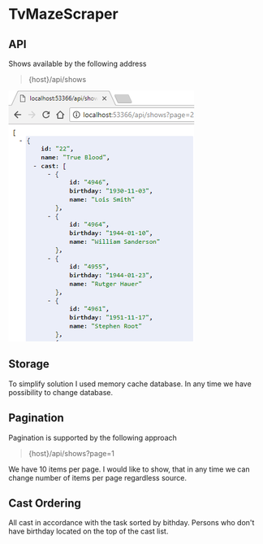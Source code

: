 # TvMazeScraper

## API
Shows available by the following address

>{host}/api/shows

![alt text](https://github.com/fryette/tvmaze-scrapper/blob/master/screenshot.PNG)

## Storage
To simplify solution I used memory cache database. In any time we have possibility to change database.

## Pagination

Pagination is supported by the following approach
>{host}/api/shows?page=1

We have 10 items per page. I would like to show, that in any time we can change number of items per page regardless source.

## Cast Ordering
All cast in accordance with the task sorted by bithday. Persons who don't have birthday located on the top of the cast list.
